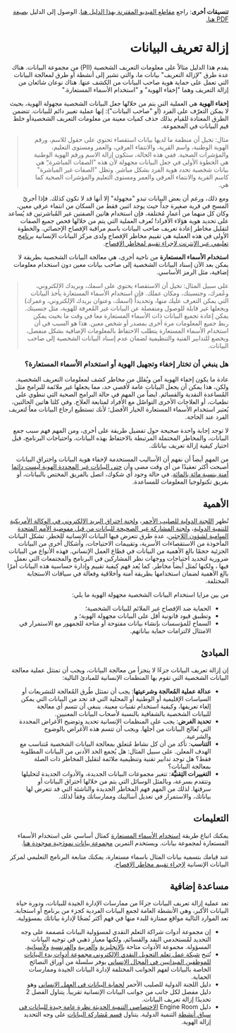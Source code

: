 <div dir=rtl>

**تنسيقات أخرى**: راجع [مقاطع الفيديو المقترنة بهذا الدليل هنا](https://youtu.be/MX0Y1UjL73g). الوصول إلى الدليل [بصيغة PDF هنا.](https://dldocs.mercycorps.org/DPPDeidentifyingDataGuideAR.pdf)

# إزالة تعريف البيانات

يقدم هذا الدليل مثالاً على معلومات التعريف الشخصية (PII) من مجموعة البيانات. هناك عدة طرق "لإزالة التعريف" بيانات ما، والتي تشير إلى أنشطة أو طرق لمعالجة البیانات التي تعمل على حمایة هویة صاحب البیانات من الكشف عنها. هناك نوعان شائعان من إزالة التعريف وهما "إخفاء الهویة" و "استخدام الأسماء المستعارة."

**إخفاء الهویة** هي العملية التي يتم من خلالها جعل البیانات الشخصیة مجهولة الهویة، بحیث لا یمكن التعرّف على الفرد (أو "صاحب البیانات"): إنها عملية تغيير دائم للبيانات. تتضمن الطرق المعتادة للقیام بذلك حذف كمیات معینة من معلومات التعريف الشخصيةأو خلط قيم البيانات في المجموعة.


> مثال: تخيل أن منظمة ما لديها بيانات استقصاء تحتوي على حقول للاسم، ورقم الهوية الوطنية، واسم القرية، والانتماء العرقي، والعمر ومستوى التعليم، والمؤشرات الصحية. ففي هذه الحالة، ستكون إزالة الاسم ورقم الهوية الوطنية هي الخطوة الأولى في جعل البيانات مجهولة لأن هذه "الصفات المباشرة"ِ هي بيانات شخصية تحدد هوية الفرد بشكل مباشر. وتظل "الصفات غير المباشرة" كاسم القرية والانتماء العرقي والعمر ومستوى التعليم والمؤشرات الصحية كما هي.

ومع ذلك، ورغم أن بعض البيانات تبدو "مجهولة" إلا أنها قد لا تكون كذلك. فإذا أجريّ المسح في قرية صغيرة جداً حيث يوجد اثنين فقط من السكان من انتماء عرقي معين، وكان كل منهما من أعمار مُختلفة، فإن استخدام هاتين الصفتين غير المُباشرتين قد يُساعد على تحديد هوية هؤلاء الأفراد! تُعرف العملية التي يتم من خلالها فحص جميع الصفات لتقليل مخاطر إعادة تعريف صاحب البيانات باسم مراقبة الإفصاح الإحصائي. والخطوة الأولى في هذه العملية هي تقييم مخاطر الإفصاح ولدى مركز البيانات الإنسانية [برنامج تعليمي عبر الإنترنت لإجراء تقييم لمخاطر الإفصاح](https://centre.humdata.org/learning-path/disclosure-risk-assessment-overview/).

**استخدام الأسماء المستعارة** من ناحية أخرى، هي معالجة البيانات الشخصية بطريقة لا يمكن بعد الآن إسناد البيانات الشخصية إلى  صاحب بيانات معين دون استخدام معلومات إضافية، مثل الرمز الأساسي.

> على سبيل المثال: تخيل أن الاستقصاء يحتوي على اسمك، وبريدك الالكتروني، وعُمرك، وجنسيتك، ومكان عملك. فإن استخدام الأسماء المستعارة يأخذ البيانات التي يمكن التعرف عليك منها، وتحديداُ (اسمك، وعنوان بريدك الإلكتروني، وعمرك) ويجعلها غير قابلة للوصول ومنفصلة عن البيانات غير المُعرِفة للهوية، مثل جنسيتك. يمكن إعادة تجميع البيانات ذات الأسماء المستعارة معا في وقت ما بحيث يمكن ربط جميع المعلومات مرة أخرى بمصدر أو شخص معين. هذا هو السبب في أن استخدام الأسماء المستعارة يتطلب الاحتفاظ بالمعلومات الإضافية بشكل منفصل، ويخضع للتدابير الفنية والتنظيمية لضمان عدم إسناد البيانات الشخصية إلى صاحب البيانات.

### هل ينبغي أن تختار إخفاء وتجهيل الهویة أو استخدام الأسماء المستعارة؟

عادة ما يكون إخفاء الهوية آمن ويُقلل من مخاطر كشف لمعلومات التعريف الشخصية. ولكن، هذا يمكن أن يجعل البيانات عامة لأقصى حد، مما يجعلها غير ملائمة للبرامج مثل المُساعدة النقدية والقسائم. ايضاً من المهم في حالة البرامج الصحية التي تنطوي على تطعيات، أو العلاجات الأخرى التواصُل مع الأفراد لمتابعة العلاج. وفي كلتا هاتين الحالتين، يُعتبر استخدام الأسماء المستعارة الخيار الأفضل؛ لأنك تستطيع ارجاع البيانات معاً لتعريف الفرد عند الحاجة.

لا توجد إجابة واحدة صحيحة حول تفضيل طريقة على أخرى، ومن المهم فهم سبب جمع البيانات، والمخاطر المحتملة المرتبطة بالاحتفاظ بهذه البيانات، واحتياجات البرنامج، قبل اختيار كيفية إزالة تعريف بياناتك.

من المهم أيضاً أن نفهم أن الأساليب المستخدمة لإخفاء هوية البيانات واختراق البيانات أصبحت أكثر تعقيدًا من أي وقت مضى وأن [حتى البيانات غير المحددة الهوية ليست دائما آمنة بنسبة مائة بالمائة](https://reliefweb.int/report/world/mosaic-effect-revelation-risks-combining-humanitarian-and-social-protection-data). في حالة وجود أي شكوك، اتصل بالفريق المختص بالبيانات، أو بفريق تكنولوجيا المعلومات للمساعدة.

## الأهمية

تُظهر [اللجنة الدولية للصليب الأحمر](https://www.icrc.org/en/document/cyber-attack-icrc-what-we-know)، [ولجنة اختراق البريد الإلكتروني في الوكالة الأمريكية للتنمية الدولية](https://www.devex.com/news/usaid-hack-is-wakeup-call-for-aid-industry-on-cybersecurity-100028)، و[لجنة المشاركة غير الصحيحة للبيانات من قبل مفوضية الأمم المتحدة السامية لشؤون اللاجئين](https://www.hrw.org/news/2021/06/15/un-shared-rohingya-data-without-informed-consent#)، عدة طرق تتعرض فيها البيانات الإنسانية للخطر. تشكل البيانات المأخوذة من الاستقصاءات الأسرية، وتقييمات الاحتياجات، وأشكال أخرى من البيانات الجزئية حجمًا بالغ الأهمية من البيانات في قطاع العمل الإنساني. فهذه الأنواع من البيانات ضرورية لتحديد احتياجات ووجهات نظر المشاركين في البرنامج والمجتمعات التي نعمل فيها ، ولكنها تُمثل أيضاً مخاطر. كما يُعد فهم كيفية تقييم وإدارة حساسية هذه البيانات أمرًا بالغ الأهمية لضمان استخدامها بطريقة آمنة وأخلاقية وفعالة في سياقات الاستجابة المختلفة.
 
من بين مزايا استخدام البيانات الشخصية مجهولة الهوية ما يلي:
- الحماية ضد الإفصاح غير الملائم للبيانات الشخصية؛
- وتطبيق قيود قانونية أقل على البيانات مجهولة الهوية؛ و
- السماح للمؤسسات بإنشاء بيانات مفتوحة أو متاحة للجمهور مع الاستمرار في الامتثال لالتزامات حماية بياناتهم.

## المبادئ
إن إزالة تعريف البيانات جزءًا لا يتجزأ من معالجة البيانات، ويجب أن تمتثل عملية معالجة البيانات الشخصية التي تقوم بها المنظمات الإنسانية للمبادئ التالية:
- **عدالة عملية المُعالجة وشرعيتها**: يجب أن تمتثل طُرق المُعالجة للتشريعات أو السياسات الإقليمية أو الوطنية أو المحلية التي قد تحد من البيانات التي يمكن إلغاء تعريفها، وكيفية استخدام تقنيات معينة. ينبغي أن تتسم أي معالجة للبيانات الشخصية بالشفافية بالنسبة لأصحاب البيانات المعنيين.
- **تحديد الغرض**: يجب على المنظمات الإنسانية تحديد وتوضيح الأغراض المحددة التي تُعالج البيانات من أجلها. ويجب أن تتسم هذه الأغراض بالوضوح والشرعية.
- **التناسب**: تأكد من أن كل نشاط مُتعلق بمعالجة البيانات الشخصية مُتناسب مع الهدف المعلن. على سبيل المثال: هل يُجمع الحد الأدنى من البيانات المطلوبة فقط؟ هل توجد تدابير تقنية وتنظيمية ملائمة لتقليل المخاطر ذات الصلة بمعالجة البيانات؟
- **التغييرات التِقنيَّة**: تتغير مجموعات البيانات الجديدة، والأدوات الجديدة لتحليلها وتتقدم بسرعة، وبالمثل الوسائل التي يتم من خلالها اختراق البيانات أو سرقتها. لذلك من المهم فهم المخاطر الجديدة والناشئة التي قد تتعرض لها بياناتك، والاستمرار في تعديل أساليبك وممارساتك وفقاً لذلك.

## التعليمات
يمكنك اتباع طريقة [استخدام الأسماء المستعارة](Pseudonymization-instructions.md) كمثال أساسي على استخدام الأسماء المستعارة لمجموعة بيانات. ويستخدم التمرين [مجموعة بيانات نموذجية موجودة هنا](data/Pseudonymization_example.csv).

عند قيامك بتسمية بيانات المثال باسماء مستعارة، يمكنك متابعة البرنامج التعليمي لمركز البيانات الإنسانية [لإجراء تقييم مخاطر الإفصاح](https://centre.humdata.org/learning-path/disclosure-risk-assessment-overview/).

## مساعدة إضافية
 تعد عملية إزالة تعريف البيانات جزءًا من ممارسات الإدارة الجيدة للبيانات، ودورة حياة البيانات الأكبر، وهي الأنشطة العامة لجمع البيانات الفردية كجزء من برنامج أو استجابة. تعد الموارد التالية مواقع ممتازة للبدء منها في فهم أكثر نُضجًا لإدارة بياناتك بمسؤولية.
 -  إن مجموعة أدوات شراكة التعلم النقدي لمسؤولية البيانات مُصممة على وجه التحديد لمُستخدمي النقد والقسائم، ولكنها معيار ذهبي في توجيه البيانات المسؤولة. مجموعة الأدوات متاحة [بالإنجليزية](https://www.calpnetwork.org/wp-content/uploads/2021/03/Data-Responsibility-Toolkit_A-guide-for-Cash-and-Voucher-Practitioners.pdf) و[العربية](https://www.calpnetwork.org/ar/publication/data-responsibility-toolkit-a-guide-for-cva-practitioners/) و[الفرنسية](https://www.calpnetwork.org/fr/publication/data-responsibility-toolkit-a-guide-for-cva-practitioners/)  و[لأسبانية](https://www.calpnetwork.org/es/publication/data-responsibility-toolkit-a-guide-for-cva-practitioners/).
 - تُتيح [شبكة عمل تعلم التحويل النقدي الإلكتروني مجموعة أدوات بدء البيانات للموظفين الميدانيين في المجال الإنساني](https://www.icrc.org/en/data-protection-humanitarian-action-handbook) يوفر سلسلة من أوراق النصائح الخاصة بالبيانات لفهم الجوانب المختلفة لإدارة البيانات الجيدة وممارسات الحماية.
 - دليل اللجنة الدولية للصليب الأحمر [لحماية البيانات في العمل الإنساني](https://www.icrc.org/en/data-protection-humanitarian-action-handbook) وهو دليل مفصل لكل جانب من جوانب البيانات الإنسانية تقريباُ. يتناول الفصل 2 تحديدًا إزالة تعريف البيانات.
 -   دليل Engine Room [الاختصاصي التنمية الحديثة نظرة عامة جيدة للبيانات في سياق أنشطة](https://the-engine-room.github.io/responsible-data-handbook/) التنمية الدولية. يتناول [قسم مُشاركة البيانات](https://the-engine-room.github.io/responsible-data-handbook/chapters/chapter-02c-sharing-data.html) على وجه التحديد إزالة الهوية.

